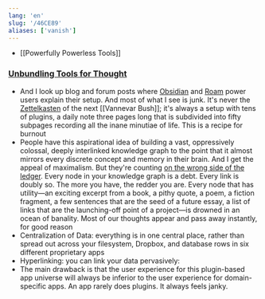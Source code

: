 ```yaml
---
lang: 'en'
slug: '/46CE89'
aliases: ['vanish']
---
```


- [[Powerfully Powerless Tools]]

### [Unbundling Tools for Thought](https://borretti.me/article/unbundling-tools-for-thought)

- And I look up blog and forum posts where [Obsidian](https://obsidian.md/) and [Roam](https://roamresearch.com/) power users explain their setup. And most of what I see is junk. It's never the [Zettelkasten](https://en.wikipedia.org/wiki/Zettelkasten) of the next [[Vannevar Bush]]; it's always a setup with tens of plugins, a daily note three pages long that is subdivided into fifty subpages recording all the inane minutiae of life. This is a recipe for burnout
- People have this aspirational idea of building a vast, oppressively colossal, deeply interlinked knowledge graph to the point that it almost mirrors every discrete concept and memory in their brain. And I get the appeal of maximalism. But they're counting [on the wrong side of the ledger](https://www.cs.utexas.edu/users/EWD/transcriptions/EWD10xx/EWD1036.html#:~:text=wrong%20side%20of%20the%20ledger). Every node in your knowledge graph is a debt. Every link is doubly so. The more you have, the redder you are. Every node that has utility—an exciting excerpt from a book, a pithy quote, a poem, a fiction fragment, a few sentences that are the seed of a future essay, a list of links that are the launching-off point of a project—is drowned in an ocean of banality. Most of our thoughts appear and pass away instantly, for good reason
- Centralization of Data: everything is in one central place, rather than spread out across your filesystem, Dropbox, and database rows in six different proprietary apps
- Hyperlinking: you can link your data pervasively:
- The main drawback is that the user experience for this plugin-based app universe will always be inferior to the user experience for domain-specific apps. An app rarely does plugins. It always feels janky.

